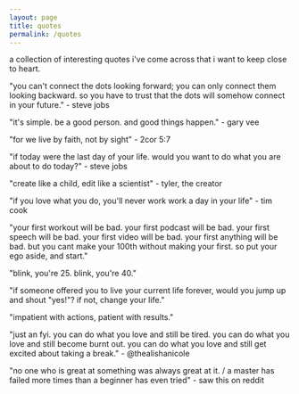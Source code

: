 ```yaml
---
layout: page
title: quotes
permalink: /quotes
---
```

a collection of interesting quotes i've come across that i want to keep close to heart.

"you can't connect the dots looking forward; you can only connect them looking backward. so you have to trust that the dots will somehow connect in your future." - steve jobs

"it's simple. be a good person. and good things happen." - gary vee

"for we live by faith, not by sight" - 2cor 5:7

"if today were the last day of your life. would you want to do what you are about to do today?" - steve jobs

"create like a child, edit like a scientist" - tyler, the creator

"if you love what you do, you'll never work work a day in your life" - tim cook

"your first workout will be bad. your first podcast will be bad. your first speech will be bad. your first video will be bad. your first anything will be bad. but you cant make your 100th without making your first. so put your ego aside, and start."

"blink, you're 25. blink, you're 40."

"if someone offered you to live your current life forever, would you jump up and shout "yes!"? if not, change your life."

"impatient with actions, patient with results."

"just an fyi. you can do what you love and still be tired. you can do what you love and still become burnt out. you can do what you love and still get excited about taking a break." - @thealishanicole

"no one who is great at something was always great at it.
/ a master has failed more times than a beginner has even tried" - saw this on reddit

